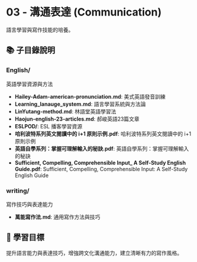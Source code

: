 # 03 - 溝通表達 (Communication)

語言學習與寫作技能的培養。

## 📚 子目錄說明

### English/

英語學習資源與方法

- **Hailey-Adam-american-pronunciation.md**: 美式英語發音訓練
- **Learning_lanauge_system.md**: 語言學習系統與方法論
- **LinYutang-method.md**: 林語堂英語學習法
- **Haojun-english-23-articles.md**: 郝峻英語23篇文章
- **ESLPOD/**: ESL 播客學習資源
- **哈利波特系列英文閱讀中的 i+1 原則示例.pdf**: 哈利波特系列英文閱讀中的 i+1 原則示例
- **英語自學系列：掌握可理解輸入的秘訣.pdf**: 英語自學系列：掌握可理解輸入的秘訣
- **Sufficient, Compelling, Comprehensible Input_ A Self-Study English Guide.pdf**: Sufficient, Compelling, Comprehensible Input: A Self-Study English Guide

### writing/

寫作技巧與表達能力

- **萬能寫作法.md**: 通用寫作方法與技巧

## 🎯 學習目標

提升語言能力與表達技巧，增強跨文化溝通能力，建立清晰有力的寫作風格。